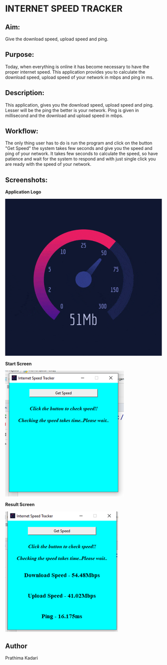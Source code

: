 # INTERNET SPEED TRACKER

## Aim:

Give the download speed, upload speed and ping.

## Purpose:

Today, when everything is online it has become necessary to have the proper internet speed. This application provides you to calculate the download speed, upload speed of your network in mbps and ping in ms.

## Description:

This application, gives you the download speed, upload speed and ping. Lesser will be the ping the better is your network. Ping is given in millisecond and the download and upload speed in mbps.

## Workflow:

The only thing user has to do is run the program and click on the button "Get Speed" the system takes few seconds and give you the speed and ping of your network. It takes few seconds to calculate the speed, so have patience and wait for the system to respond and with just single click you are ready with the speed of your network.


## Screenshots:

**Application Logo**

<img src="Images/logo.gif" /><br>


**Start Screen**

<img src="Images/started.png" /><br>


**Result Screen**

<img src="Images/result.png" /><br>


## Author

Prathima Kadari
